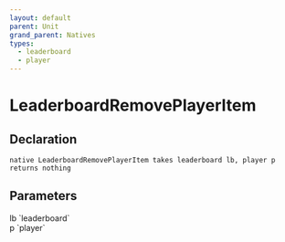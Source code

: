 ```yaml
---
layout: default
parent: Unit
grand_parent: Natives
types:
  - leaderboard
  - player
---
```


# LeaderboardRemovePlayerItem

## Declaration

```
native LeaderboardRemovePlayerItem takes leaderboard lb, player p returns nothing
```

## Parameters
<dl>
  <dt>lb `leaderboard`</dt>
  <dd></dd>

  <dt>p `player`</dt>
  <dd></dd>
</dl>